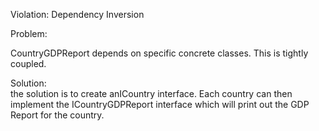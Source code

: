 Violation: Dependency Inversion  

Problem:  

CountryGDPReport depends on specific concrete classes. This is tightly coupled.  

Solution:  
the solution is to create anICountry interface. Each country can then implement the ICountryGDPReport interface which will print out the GDP Report for the country.